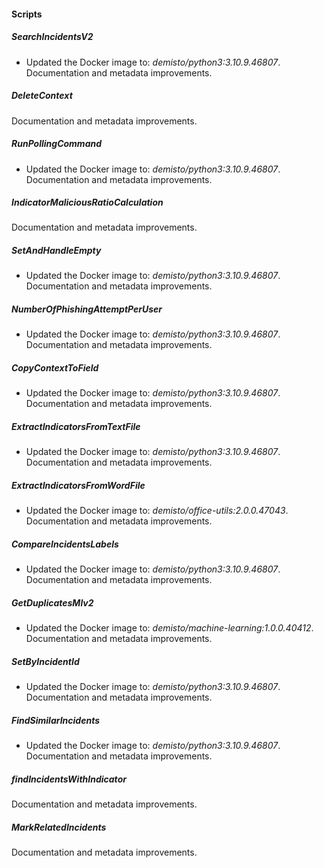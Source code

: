 
#### Scripts
##### SearchIncidentsV2
- Updated the Docker image to: *demisto/python3:3.10.9.46807*.
Documentation and metadata improvements.
##### DeleteContext
Documentation and metadata improvements.
##### RunPollingCommand
- Updated the Docker image to: *demisto/python3:3.10.9.46807*.
Documentation and metadata improvements.
##### IndicatorMaliciousRatioCalculation
Documentation and metadata improvements.
##### SetAndHandleEmpty
- Updated the Docker image to: *demisto/python3:3.10.9.46807*.
Documentation and metadata improvements.
##### NumberOfPhishingAttemptPerUser
- Updated the Docker image to: *demisto/python3:3.10.9.46807*.
Documentation and metadata improvements.
##### CopyContextToField
- Updated the Docker image to: *demisto/python3:3.10.9.46807*.
Documentation and metadata improvements.
##### ExtractIndicatorsFromTextFile
- Updated the Docker image to: *demisto/python3:3.10.9.46807*.
Documentation and metadata improvements.
##### ExtractIndicatorsFromWordFile
- Updated the Docker image to: *demisto/office-utils:2.0.0.47043*.
Documentation and metadata improvements.
##### CompareIncidentsLabels
- Updated the Docker image to: *demisto/python3:3.10.9.46807*.
Documentation and metadata improvements.
##### GetDuplicatesMlv2
- Updated the Docker image to: *demisto/machine-learning:1.0.0.40412*.
Documentation and metadata improvements.
##### SetByIncidentId
- Updated the Docker image to: *demisto/python3:3.10.9.46807*.
Documentation and metadata improvements.
##### FindSimilarIncidents
- Updated the Docker image to: *demisto/python3:3.10.9.46807*.
Documentation and metadata improvements.
##### findIncidentsWithIndicator
Documentation and metadata improvements.
##### MarkRelatedIncidents
Documentation and metadata improvements.

